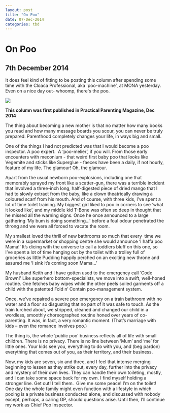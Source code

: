 ```yaml
---
layout: post
title: "On Poo"
date: 07-Dec-2014
categories: tbd
---
```


# On Poo

## 7th December 2014

It does feel kind of fitting to be posting this column after spending some time with the Cloaca Professional,   aka 'poo-machine', at MONA yesterday. Even on a nice day out- whoomp, there's the poo.

<img class="photo-horiz" src="http://msnbcmedia.msn.com/j/MSNBC/Components/Photo/_new/120514-poomachine-2a.660;660;7;70;0.jpg" />

**This column was first published in Practical Parenting Magazine, Dec 2014**

The thing about becoming a new mother is that no matter how many books you read and how many message boards you scour, you can never be truly prepared. Parenthood completely changes your life, in ways big and small.

One of the things I had not predicted was that I would become a poo inspector. A poo expert.  A ‘poo-melier’, if you will. From those early encounters with meconium - that weird first baby poo that looks like Vegemite and sticks like Superglue - faeces have been a daily, if not hourly, feature of my life. The glamour! Oh, the glamour.

Apart from the usual newborn poo-explosions, including one that memorably sprayed my front like a scatter-gun, there was a terrible incident that involved a three-inch long, half-digested piece of dried mango that I had to slowly extract from the baby, like a clown theatrically drawing a coloured scarf from his mouth. And of course, with three kids, I’ve spent a lot of time toilet training. My biggest girl liked to poo in corners to see ‘what it looked like’, and my middle kid T-Bone was often so deep in thought that he missed all the warning signs. Once he once announced to a large gathering ‘My bum is doing something…’ before a foul odour penetrated the throng and we were all forced to vacate the room.

My smallest loved the thrill of new bathrooms so much that every  time we were in a supermarket or shopping centre she would announce ‘I haffa poo Mama!’ It’s dicing with the universe to call a toddlers bluff on this one, so I’ve spent a lot of time hanging out by the toilet with a trolley full of groceries as little Pudding happily perched on an exciting new throne and assured me ‘I sink it’s coming soon Mama…’

My husband Keith and I have gotten used to the emergency call ‘Code Brown!’ Like superhero bottom-specialists, we move into a swift, well-honed routine. One fetches baby wipes while the other peels soiled garments off a child with the patented Fold n’ Contain poo-management system.

Once, we’ve repaired a severe poo emergency on a train bathroom with no water and a floor so disgusting that no part of it was safe to touch. As the train lurched about, we stripped, cleaned and changed our child in a wordless, smoothly choreographed routine honed over years of co-parenting. It was, in fact, a very romantic moment. (That’s marriage with kids – even the romance involves poo.)

The thing is, the whole ‘public poo’ business reflects all of life with small children. There is no privacy. There is no line between ‘Mum’ and ‘me’ for little ones. Your kids see you, everything to do with you, and (beg pardon) everything that comes out of you, as their territory, and their business.

Now, my kids are seven, six and three, and I feel that intense merging beginning to lessen as they strike out, every day, further into the privacy and mystery of their own lives. They can handle their own toileting, mostly, and I can take some space back for my own. I find myself holding a stronger line. Get out! I tell them.  Give me some peace! I’m on the toilet! One day the whole family might even function with a lifestyle in which pooing is a private business conducted alone, and discussed with nobody except, perhaps, a caring GP, should questions arise. Until then, I’ll continue my work as Chief Poo Inspector.
